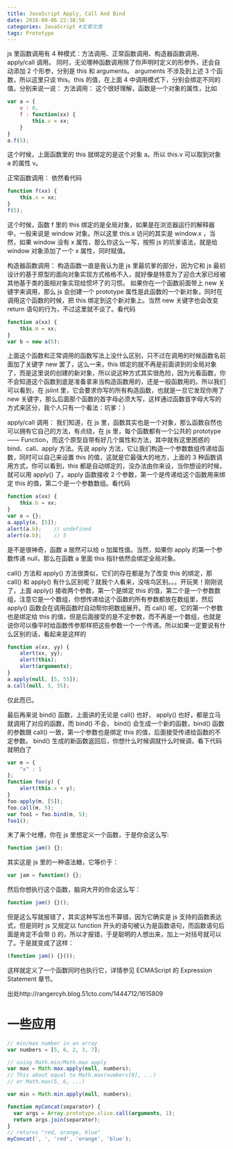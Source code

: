 ```yaml
---
title: JavaScript Apply, Call And Bind
date: 2016-09-06 22:38:56
categories: JavaScript #文章文类
tags: Prototype
---
```


js 里函数调用有 4 种模式：方法调用、正常函数调用、构造器函数调用、apply/call 调用。
同时，无论哪种函数调用除了你声明时定义的形参外，还会自动添加 2 个形参，分别是 this 和 arguments。
arguments 不涉及到上述 3 个函数，所以这里只谈 this。this 的值，在上面 4 中调用模式下，分别会绑定不同的值。分别来说一说：
方法调用：
这个很好理解，函数是一个对象的属性，比如

<!-- more -->

``` js
var a = {    
    v : 0,    
    f : function(xx) {                
        this.v = xx;    
    }
}
a.f(5);
```

这个时候，上面函数里的 this 就绑定的是这个对象 a。所以 this.v 可以取到对象 a 的属性 v。

正常函数调用：
依然看代码

``` js
function f(xx) {        
    this.x = xx;
}
f(5);
```

这个时候，函数 f 里的 this 绑定的是全局对象，如果是在浏览器运行的解释器中，一般来说是 window 对象。所以这里 this.x 访问的其实是 window.x ，当然，如果 window 没有 x 属性，那么你这么一写，按照 js 的坑爹语法，就是给 window 对象添加了一个 x 属性，同时赋值。

构造器函数调用：
构造函数一直是我认为是 js 里最坑爹的部分，因为它和 js 最初设计的基于原型的面向对象实现方式格格不入，就好像是特意为了迎合大家已经被其他基于类的面相对象实现给惯坏了的习惯。
如果你在一个函数前面带上 new 关键字来调用，那么 js 会创建一个 prototype 属性是此函数的一个新对象，同时在调用这个函数的时候，把 this 绑定到这个新对象上。当然 new 关键字也会改变 return 语句的行为，不过这里就不谈了。看代码

``` js
function a(xx) {        
    this.m = xx;
}
var b = new a(5);
```
上面这个函数和正常调用的函数写法上没什么区别，只不过在调用的时候函数名前面加了关键字 new 罢了，这么一来，this 绑定的就不再是前面讲到的全局对象了，而是这里说的创建的新对象，所以说这种方式其实很危险，因为光看函数，你不会知道这个函数到底是准备拿来当构造函数用的，还是一般函数用的。所以我们可以看到，在 jslint 里，它会要求你写的所有构造函数，也就是一旦它发现你用了 new 关键字，那么后面那个函数的首字母必须大写，这样通过函数首字母大写的方式来区分，我个人只有一个看法：坑爹：）

apply/call 调用：
我们知道，在 js 里，函数其实也是一个对象，那么函数自然也可以拥有它自己的方法，有点绕，在 js 里，每个函数都有一个公共的 prototype —— Function，而这个原型自带有好几个属性和方法，其中就有这里困惑的 bind、call、apply 方法。先说 apply 方法，它让我们构造一个参数数组传递给函数，同时可以自己来设置 this 的值，这就是它最强大的地方，上面的 3 种函数调用方式，你可以看到，this 都是自动绑定的，没办法由你来设，当你想设的时候，就可以用 apply() 了。apply 函数接收 2 个参数，第一个是传递给这个函数用来绑定 this 的值，第二个是一个参数数组。看代码

``` js
function a(xx) {        
    this.b = xx;
}
var o = {};
a.apply(o, [5]);
alert(a.b);    // undefined
alert(o.b);    // 5
```

是不是很神奇，函数 a 居然可以给 o 加属性值。当然，如果你 apply 的第一个参数传递 null，那么在函数 a 里面 this 指针依然会绑定全局对象。

call() 方法和 apply() 方法很类似，它们的存在都是为了改变 this 的绑定，那 call() 和 apply() 有什么区别呢？就我个人看来，没啥鸟区别。。。开玩笑！刚刚说了，上面 apply() 接收两个参数，第一个是绑定 this 的值，第二个是一个参数数组，注意它是一个数组，你想传递给这个函数的所有参数都放在数组里，然后 apply() 函数会在调用函数时自动帮你把数组展开。而 call() 呢，它的第一个参数也是绑定给 this 的值，但是后面接受的是不定参数，而不再是一个数组，也就是说你可以像平时给函数传参那样把这些参数一个一个传递。所以如果一定要说有什么区别的话，看起来是这样的

``` js
function a(xx, yy) {    
    alert(xx, yy);    
    alert(this);    
    alert(arguments);
}
a.apply(null, [5, 55]);
a.call(null, 5, 55);
```
仅此而已。

最后再来说 bind() 函数，上面讲的无论是 call() 也好， apply() 也好，都是立马就调用了对应的函数，而 bind() 不会， bind() 会生成一个新的函数，bind() 函数的参数跟 call() 一致，第一个参数也是绑定 this 的值，后面接受传递给函数的不定参数。 bind() 生成的新函数返回后，你想什么时候调就什么时候调，看下代码就明白了

``` js
var m = {   
    "x" : 1
};
function foo(y) {
    alert(this.x + y);
}
foo.apply(m, [5]);
foo.call(m, 5);
var foo1 = foo.bind(m, 5);
foo1();
```
末了来个吐槽，你在 js 里想定义一个函数，于是你会这么写:
``` js
function jam() {};
```
其实这是 js 里的一种语法糖，它等价于：
``` js
var jam = function() {};
```
然后你想执行这个函数，脑洞大开的你会这么写：
``` js
function jam() {}();
```
但是这么写就报错了，其实这种写法也不算错，因为它确实是 js 支持的函数表达式，但是同时 js 又规定以 function 开头的语句被认为是函数语句，而函数语句后面是肯定不会带 () 的，所以才报错，于是聪明的人想出来，加上一对括号就可以了。于是就变成了这样：
``` js
(function jam() {}());
```
这样就定义了一个函数同时也执行它，详情参见 ECMAScript 的 Expression Statement 章节。

出处http://rangercyh.blog.51cto.com/1444712/1615809


# 一些应用
``` js
// min/max number in an array
var numbers = [5, 6, 2, 3, 7];

// using Math.min/Math.max apply
var max = Math.max.apply(null, numbers); 
// This about equal to Math.max(numbers[0], ...)
// or Math.max(5, 6, ...)

var min = Math.min.apply(null, numbers);
```

``` js
function myConcat(separator) {
  var args = Array.prototype.slice.call(arguments, 1);
  return args.join(separator);
}
// returns "red, orange, blue"
myConcat(', ', 'red', 'orange', 'blue');
```
